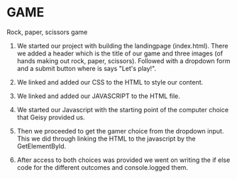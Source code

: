 # GAME
Rock, paper, scissors game

1. We started our project with building the landingpage (index.html).
There we added a header which is the title of our game and three images (of hands making out rock, paper, scissors).
Followed with a dropdown form and a submit button where is says "Let's play!".

2. We linked and added our CSS to the HTML to style our content.

3. We linked and added our JAVASCRIPT to the HTML file.

4. We started our Javascript with the starting point of the computer choice that Geisy provided us.

5. Then we proceeded to get the gamer choice from the dropdown input.
This we did through linking the HTML to the javascript by the GetElementById.

6. After access to both choices was provided we went on writing the if else code for the different outcomes and console.logged them.